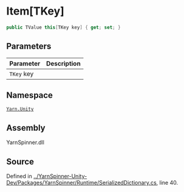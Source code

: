# Item\[TKey\]

```csharp
public TValue this[TKey key] { get; set; }
```

## Parameters

| Parameter | Description |
| :--- | :--- |
| `TKey` key |  |

## Namespace

[`Yarn.Unity`](../)

## Assembly

YarnSpinner.dll

## Source

Defined in [../YarnSpinner-Unity-Dev/Packages/YarnSpinner/Runtime/SerializedDictionary.cs](https://github.com/YarnSpinnerTool/YarnSpinner-Unity//blob/develop/Runtime/SerializedDictionary.cs#L40), line 40.

